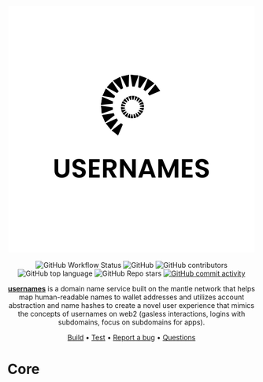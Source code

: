 <p align="center">
    <img src="./img/3.png">
</p>

<div align="center">

![GitHub Workflow Status](https://img.shields.io/github/actions/workflow/status/peteruche21/effective-broccoli/test.yml)
![GitHub](https://img.shields.io/github/license/peteruche21/effective-broccoli?logo=github)
![GitHub contributors](https://img.shields.io/github/contributors/peteruche21/effective-broccoli?logo=github)
![GitHub top language](https://img.shields.io/github/languages/top/peteruche21/effective-broccoli)
![GitHub Repo stars](https://img.shields.io/github/stars/peteruche21/effective-broccoli?style=social)
[![GitHub commit activity](https://img.shields.io/github/commit-activity/y/peteruche21/effective-broccoli?logo=github)](https://github.com/peteruche21/effective-broccoli/commits/master)
<!-- [![Twitter Follow](https://img.shields.io/twitter/follow/paymasters_io?style=social)](https://twitter.com/paymasters_io) -->

**[usernames](https://usernames.bit)** is a domain name service built on the mantle network that helps map human-readable names to wallet addresses and utilizes account abstraction and name hashes to create a novel user experience that mimics the concepts of usernames on web2 (gasless interactions, logins with subdomains, focus on subdomains for apps).

[Build](#build) •
[Test](#test) •
[Report a bug](https://github.com/peteruche21/effective-broccoli/issues/new)
• [Questions](https://github.com/peteruche21/effective-broccoli/)

</div>

# Core
